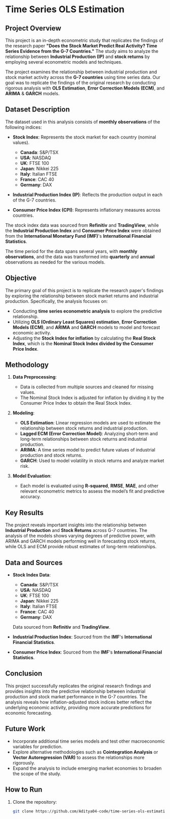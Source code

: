 # Time Series OLS Estimation

## Project Overview  
This project is an in-depth econometric study that replicates the findings of the research paper **"Does the Stock Market Predict Real Activity? Time Series Evidence from the G-7 Countries."** The study aims to analyze the relationship between **Industrial Production (IP)** and **stock returns** by employing several econometric models and techniques.

The project examines the relationship between industrial production and stock market activity across the **G-7 countries** using time series data. Our goal was to replicate the findings of the original research by conducting rigorous analysis with **OLS Estimation**, **Error Correction Models (ECM)**, and **ARIMA** & **GARCH** models.

## Dataset Description  
The dataset used in this analysis consists of **monthly observations** of the following indices:

- **Stock Index**: Represents the stock market for each country (nominal values).
  - **Canada**: S&P/TSX
  - **USA**: NASDAQ
  - **UK**: FTSE 100
  - **Japan**: Nikkei 225
  - **Italy**: Italian FTSE
  - **France**: CAC 40
  - **Germany**: DAX

- **Industrial Production Index (IP)**: Reflects the production output in each of the G-7 countries.

- **Consumer Price Index (CPI)**: Represents inflationary measures across countries.

The stock index data was sourced from **Refinitiv** and **TradingView**, while the **Industrial Production Index** and **Consumer Price Index** were obtained from the **International Monetary Fund (IMF)**'s **International Financial Statistics**.

The time period for the data spans several years, with **monthly observations**, and the data was transformed into **quarterly** and **annual** observations as needed for the various models.

## Objective  
The primary goal of this project is to replicate the research paper's findings by exploring the relationship between stock market returns and industrial production. Specifically, the analysis focuses on:

- Conducting **time series econometric analysis** to explore the predictive relationship.
- Utilizing **OLS (Ordinary Least Squares) estimation**, **Error Correction Models (ECM)**, and **ARIMA** and **GARCH** models to model and forecast economic activity.
- Adjusting the **Stock Index for inflation** by calculating the **Real Stock Index**, which is the **Nominal Stock Index divided by the Consumer Price Index**.

## Methodology  
1. **Data Preprocessing**:
   - Data is collected from multiple sources and cleaned for missing values.
   - The Nominal Stock Index is adjusted for inflation by dividing it by the Consumer Price Index to obtain the Real Stock Index.
   
2. **Modeling**:
   - **OLS Estimation**: Linear regression models are used to estimate the relationship between stock returns and industrial production.
   - **Lagged ECM (Error Correction Model)**: Analyzing short-term and long-term relationships between stock returns and industrial production.
   - **ARIMA**: A time series model to predict future values of industrial production and stock returns.
   - **GARCH**: Used to model volatility in stock returns and analyze market risk.

3. **Model Evaluation**:
   - Each model is evaluated using **R-squared**, **RMSE**, **MAE**, and other relevant econometric metrics to assess the model’s fit and predictive accuracy.

## Key Results  
The project reveals important insights into the relationship between **Industrial Production** and **Stock Returns** across G-7 countries. The analysis of the models shows varying degrees of predictive power, with ARIMA and GARCH models performing well in forecasting stock returns, while OLS and ECM provide robust estimates of long-term relationships.

## Data and Sources  
- **Stock Index Data**:  
  - **Canada**: S&P/TSX  
  - **USA**: NASDAQ  
  - **UK**: FTSE 100  
  - **Japan**: Nikkei 225  
  - **Italy**: Italian FTSE  
  - **France**: CAC 40  
  - **Germany**: DAX  
  
  Data sourced from **Refinitiv** and **TradingView**.

- **Industrial Production Index**: Sourced from the **IMF**'s **International Financial Statistics**.

- **Consumer Price Index**: Sourced from the **IMF**'s **International Financial Statistics**.

## Conclusion  
This project successfully replicates the original research findings and provides insights into the predictive relationship between industrial production and stock market performance in the G-7 countries. The analysis reveals how inflation-adjusted stock indices better reflect the underlying economic activity, providing more accurate predictions for economic forecasting.

## Future Work  
- Incorporate additional time series models and test other macroeconomic variables for prediction.
- Explore alternative methodologies such as **Cointegration Analysis** or **Vector Autoregression (VAR)** to assess the relationships more rigorously.
- Expand the analysis to include emerging market economies to broaden the scope of the study.

## How to Run  
1. Clone the repository:
   ```bash
   git clone https://github.com/Aditya04-code/time-series-ols-estimation.git

